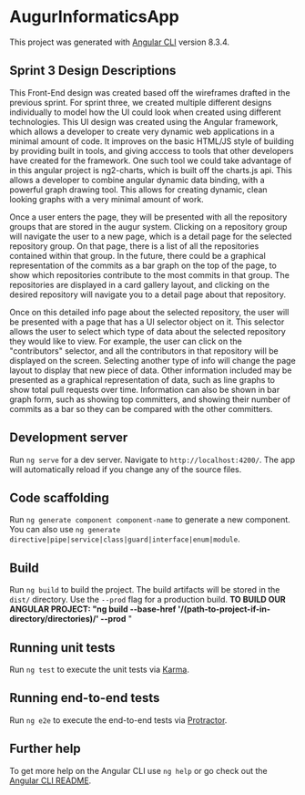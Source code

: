 # AugurInformaticsApp

This project was generated with [Angular CLI](https://github.com/angular/angular-cli) version 8.3.4.

## Sprint 3 Design Descriptions

This Front-End design was created based off the wireframes drafted in the previous sprint. For sprint three, we created multiple different designs individually to model how the UI could look when created using different technologies. This UI design was created using the Angular framework, which allows a developer to create very dynamic web applications in a minimal amount of code. It improves on the basic HTML/JS style of building by providing built in tools, and giving acccess to tools that other developers have created for the framework. One such tool we could take advantage of in this angular project is ng2-charts, which is built off the charts.js api. This allows a developer to combine angular dynamic data binding, with a powerful graph drawing tool. This allows for creating dynamic, clean looking graphs with a very minimal amount of work.
  
Once a user enters the page, they will be presented with all the repository groups that are stored in the augur system. Clicking on a repository group will navigate the user to a new page, which is a detail page for the selected repository group. On that page, there is a list of all the repositories contained within that group. In the future, there could be a graphical representation of the commits as a bar graph on the top of the page, to show which repositories contribute to the most commits in that group. The repositories are displayed in a card gallery layout, and clicking on the desired repository will navigate you to a detail page about that repository.
  
Once on this detailed info page about the selected repository, the user will be presented with a page that has a UI selector object on
it. This selector allows the user to select which type of data about the selected repository they would like to view. For example, the
user can click on the "contributors" selector, and all the contributors in that repository will be displayed on the screen. Selecting
another type of info will change the page layout to display that new piece of data. Other information included may be presented as a graphical representation of data, such as line graphs to show total pull requests over time. Information can also be shown in bar graph form, such as showing top committers, and showing their number of commits as a bar so they can be compared with the other committers.

## Development server

Run `ng serve` for a dev server. Navigate to `http://localhost:4200/`. The app will automatically reload if you change any of the source files.

## Code scaffolding

Run `ng generate component component-name` to generate a new component. You can also use `ng generate directive|pipe|service|class|guard|interface|enum|module`.

## Build

Run `ng build` to build the project. The build artifacts will be stored in the `dist/` directory. Use the `--prod` flag for a production build. **TO BUILD OUR ANGULAR PROJECT: "ng build --base-href '/(path-to-project-if-in-directory/directories)/' --prod** "

## Running unit tests

Run `ng test` to execute the unit tests via [Karma](https://karma-runner.github.io).

## Running end-to-end tests

Run `ng e2e` to execute the end-to-end tests via [Protractor](http://www.protractortest.org/).

## Further help

To get more help on the Angular CLI use `ng help` or go check out the [Angular CLI README](https://github.com/angular/angular-cli/blob/master/README.md).
